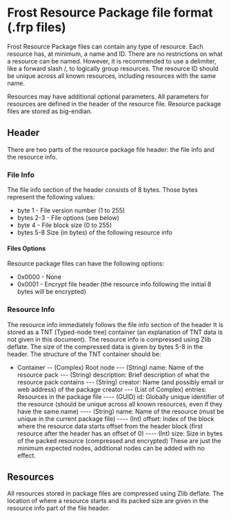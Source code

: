 Frost Resource Package file format (.frp files)
===============================================

Frost Resource Package files can contain any type of resource.
Each resource has, at minimum, a name and ID.
There are no restrictions on what a resource can be named.
However, it is recommended to use a delimiter, like a forward slash /, to logically group resources.
The resource ID should be unique across all known resources, including resources with the same name.

Resources may have additional optional parameters.
All parameters for resources are defined in the header of the resource file.
Resource package files are stored as big-endian.

Header
------

There are two parts of the resource package file header: the file info and the resource info.

### File Info ###

The file info section of the header consists of 8 bytes.
Those bytes represent the following values:
* byte 1 - File version number (1 to 255)
* bytes 2-3 - File options (see below)
* byte 4 - File block size (0 to 255)
* bytes 5-8 Size (in bytes) of the following resource info

#### Files Options ####

Resource package files can have the following options:

* 0x0000 - None
* 0x0001 - Encrypt file header (the resource info following the initial 8 bytes will be encrypted)

### Resource Info ###

The resource info immediately follows the file info section of the header
It is stored as a TNT (Typed-node tree) container (an explanation of TNT data is not given in this document).
The resource info is compressed using Zlib deflate.
The size of the compressed data is given by bytes 5-8 in the header.
The structure of the TNT container should be:
- Container
-- (Complex) Root node
--- (String) name:        Name of the resource pack
--- (String) description: Brief description of what the resource pack contains
--- (String) creator:     Name (and possibly email or web address) of the package creator
--- (List of Complex) entries: Resources in the package file
---- (GUID)   id:     Globally unique identifier of the resource (should be unique across all known resources, even if they have the same name)
---- (String) name:   Name of the resource (must be unique in the current package file)
---- (Int)    offset: Index of the block where the resource data starts offset from the header block (first resource after the header has an offset of 0)
---- (Int)    size:   Size in bytes of the packed resource (compressed and encrypted)
These are just the minimum expected nodes, additional nodes can be added with no effect.

Resources
---------

All resources stored in package files are compressed using Zlib deflate.
The location of where a resource starts and its packed size are given in the resource info part of the file header.
